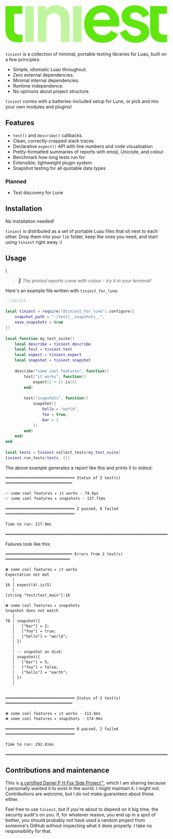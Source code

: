 <h1>
	<img src="github/logo.svg" alt="tiniest">
</h1>

`tiniest` is a collection of minimal, portable testing libraries for Luau,
built on a few principles:

- Simple, idiomatic Luau throughout.
- Zero external dependencies.
- Minimal internal dependencies.
- Runtime independence.
- No opinions about project structure.

`tiniest` comes with a batteries-included setup for Lune, or pick and mix your
own modules and plugins!

## Features

- `test()` and `describe()` callbacks
- Clean, correctly-cropped stack traces
- Declarative `expect()` API with line numbers and code visualisation
- Pretty-formatted summaries of reports with emoji, Unicode, and colour
- Benchmark how long tests run for
- Extensible, lightweight plugin system
- Snapshot testing for all quotable data types

### Planned

- Test discovery for Lune

## Installation

No installation needed!

`tiniest` is distributed as a set of portable Luau files that sit next to each
other. Drop them into your `lib` folder, keep the ones you need, and start using
`tiniest` right away :)


## Usage
\
> *🎨 The printed reports come with colour - try it in your terminal!*

Here's an example file written with `tiniest_for_lune`:

```Lua
--!strict

local tiniest = require("@tiniest_for_lune").configure({
	snapshot_path = "./test/__snapshots__",
	save_snapshots = true
}) 

local function my_test_suite()
	local describe = tiniest.describe
	local test = tiniest.test
	local expect = tiniest.expect
	local snapshot = tiniest.snapshot

	describe("some cool features", function()
		test("it works", function()
			expect(2 + 2).is(5)
		end)

		test("snapshots", function()
			snapshot({
				hello = "world",
				foo = true,
				bar = 2
			})
		end)
	end)
end

local tests = tiniest.collect_tests(my_test_suite)
tiniest.run_tests(tests, {})
```

The above example generates a report like this and prints it to stdout:

```
══════════════════════════════ Status of 2 test(s) ═════════════════════════════

✅ some cool features ▸ it works - 74.9µs
✅ some cool features ▸ snapshots - 137.71ms

══════════════════════════════ 2 passed, 0 failed ══════════════════════════════

Time to run: 217.9ms

════════════════════════════════════════════════════════════════════════════════
```

Failures look like this:

```
═════════════════════════════ Errors from 2 test(s) ════════════════════════════

❌ some cool features ▸ it works
Expectation not met
   │ 
16 │ expect(4).is(5)
   │ 
[string "test/test_main"]:16

❌ some cool features ▸ snapshots
Snapshot does not match
   │ 
78 │ snapshot({
   │   ["bar"] = 2;
   │   ["foo"] = true;
   │   ["hello"] = "world";
   │ })
   │ 
   │ -- snapshot on disk:
   │ snapshot({
   │   ["bar"] = 5;
   │   ["foo"] = false;
   │   ["hello"] = "earth";
   │ })
   │ 


══════════════════════════════ Status of 2 test(s) ═════════════════════════════

❌ some cool features ▸ it works - 111.6ms
❌ some cool features ▸ snapshots - 174.9ms

══════════════════════════════ 0 passed, 2 failed ══════════════════════════════

Time to run: 292.81ms

════════════════════════════════════════════════════════════════════════════════
```

## Contributions and maintenance

This is [a certified Daniel P H Fox Side Project™](https://fluff.blog/2024/04/10/i-dont-want-to-be-a-maintainer.html), which I am sharing because I personally wanted it to exist in the world. I might maintain it. I might not.
Contributions are welcome, but I do not make guarantees about those either.

Feel free to use `tiniest`, but if you're about to depend on it big time, the security audit's on you. If, for whatever reason, you end up in a spot of bother, you should probably not have used a random project from someone's GitHub without inspecting what it does properly. I take no responsibility for that.
